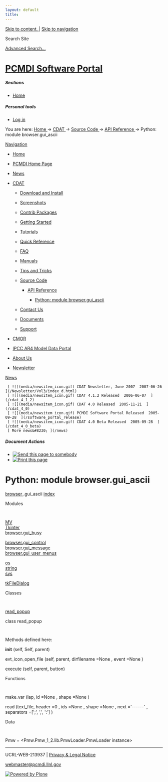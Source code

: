```yaml
---
layout: default
title:
---
```


 [ Skip to content. ](/cdat/source/api-reference/browser.gui_ascii.html) | [
Skip to navigation ](/cdat/source/api-reference/browser.gui_ascii.html)

Search Site

[ Advanced Search&#8230; ](/search_form)

#  [ PCMDI Software Portal ](/)

#####  Sections

  * [ Home ](/)

#####  Personal tools

  * [ Log in ](/login_form)

You are here:  [ Home ](/) -> [ CDAT ](/cdat) -> [ Source Code ](/cdat/source)
-> [ API Reference ](/cdat/source/api-reference) -> Python: module
browser.gui_ascii

[ Navigation ](/sitemap)

    

  * [ Home ](/)

  * [ PCMDI Home Page ](/)

  * [ News ](/news)

  * [ CDAT ](/cdat)

    * [ Download and Install ](/cdat/download)

    * [ Screenshots ](/cdat/screenshots)

    * [ Contrib Packages ](/cdat/contrib)

    * [ Getting Started ](/cdat/getting_started)

    * [ Tutorials ](/cdat/tutorials)

    * [ Quick Reference ](/cdat/quick_reference)

    * [ FAQ ](/cdat/FAQ)

    * [ Manuals ](/cdat/manuals)

    * [ Tips and Tricks ](/cdat/tips_and_tricks)

    * [ Source Code ](/cdat/source)

      * [ API Reference ](/cdat/source/api-reference)

        * [ Python: module browser.gui_ascii ](/cdat/source/api-reference/browser.gui_ascii.html)

    * [ Contact Us ](/cdat/contact-us)

    * [ Documents ](/cdat/docs)

    * [ Support ](/cdat/support)

  * [ CMOR ](/cmor)

  * [ IPCC AR4 Model Data Portal ](/esg_data_portal)

  * [ About Us ](/about)

  * [ Newsletter ](/Newsletter)

[ News ](/news)

     [ ![](media/newsitem_icon.gif) CDAT Newsletter, June 2007  2007-06-26  ](/Newsletter/Vol3/index_d.html)
     [ ![](media/newsitem_icon.gif) CDAT 4.1.2 Released  2006-06-07  ](/cdat_4_1_2)
     [ ![](media/newsitem_icon.gif) CDAT 4.0 Released  2005-11-21  ](/cdat_4_0)
     [ ![](media/newsitem_icon.gif) PCMDI Software Portal Released  2005-09-28  ](/software_portal_release)
     [ ![](media/newsitem_icon.gif) CDAT 4.0 Beta Released  2005-09-28  ](/cdat_4_0_beta)
     [ More news&#8230; ](/news)

#####  Document Actions

  * [ ![Send this page to somebody](media/mail_icon.gif) ](/cdat/source/api-reference/browser.gui_ascii.html/sendto_form)
  * [ ![Print this page](media/print_icon.gif) ](/this.print\(\))

#  Python: module browser.gui_ascii

  
  
 [ browser  ](/browser.html) .gui_ascii 
[ index ](/)  

  
 Modules 

` `

[ MV ](/MV.html)  
[ Tkinter ](/Tkinter.html)  
[ browser.gui_busy ](/browser.gui_busy.html)  

[ browser.gui_control ](/browser.gui_control.html)  
[ browser.gui_message ](/browser.gui_message.html)  
[ browser.gui_user_menus ](/browser.gui_user_menus.html)  

[ os ](/os.html)  
[ string ](/string.html)  
[ sys ](/sys.html)  

[ tkFileDialog ](/tkFileDialog.html)  

  
 Classes 

` `

[ read_popup ](/browser.gui_ascii.html)

  
class  read_popup 

` `

Methods defined here:  

 __init__  (self, Self, parent) 

 evt_icon_open_file  (self, parent, dirfilename  =None  , event  =None  ) 

 execute  (self, parent, button) 

  
 Functions 

` `

 make_var  (lap, id  =None  , shape  =None  ) 

 read  (text_file, header  =0  , ids  =None  , shape  =None  , next  ='------'  , separators  =[';', ',', ':']  ) 

  
 Data 

` `

 Pmw  = <Pmw.Pmw_1_2.lib.PmwLoader.PmwLoader instance>

* * *

UCRL-WEB-213937 | [ Privacy & Legal Notice ](/disclaimer.html)

[ webmaster@pcmdi.llnl.gov ](/webmaster@pcmdi.llnl.gov)

[ ![Powered by Plone](media/plone_powered.gif) ](/)

